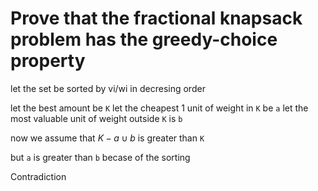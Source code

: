 # Prove that the fractional knapsack problem has the greedy-choice property

let the set be sorted by vi/wi in decresing order

let the best amount be `K`
let the cheapest 1 unit of weight in `K` be `a`
let the most valuable unit of weight outside `K` is `b`

now we assume that $K - a \cup b$ is greater than `K`

but `a` is greater than `b` becase of the sorting

Contradiction
